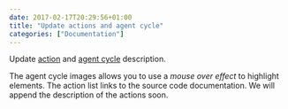 ```yaml
---
date: 2017-02-17T20:29:56+01:00
title: "Update actions and agent cycle"
categories: ["Documentation"]
---
```


Update [action](/knowledgebase/actions) and [agent cycle](/knowledgebase/differencetojason) description. <!--more-->

The agent cycle images allows you to use a _mouse over effect_ to highlight elements. The action list links to the source code documentation. We will append the description of the actions soon.

